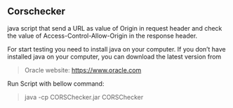 ## Corschecker

java script that send a URL as value of Origin in request header and check the value of Access-Control-Allow-Origin in the response header.

For start testing you need to install java on your computer. If you don’t have installed java on your computer, you can download the latest version from

> Oracle website: https://www.oracle.com

Run Script with bellow command:

> java -cp CORSChecker.jar CORSChecker
